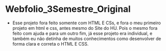 # Webfolio_3Semestre_Original

- Esse projeto fora feito somente com HTML E CSs, e fora o meu primeiro projeto em html e css, antes mesmo do Site do HU.
Pois o mesmo fora feito com ajuda e para um outro fim, já esse projeto era individual, e também eu não detinha de muitos conhecimentos como desenvolver de forma clara e correta o HTML E CSS.
